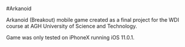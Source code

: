 #Arkanoid

Arkanoid (Breakout) mobile game created as a final project for the WDI course at AGH University of Science and Technology. 

Game was only tested on iPhoneX running iOS 11.0.1.
